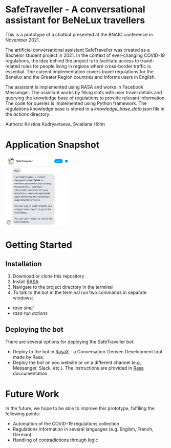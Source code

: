 # SafeTraveller - A conversational assistant for BeNeLux travellers

This is a prototype of a chatbot presented at the BNAIC conference in November 2021.

The artificial conversational assistant SafeTraveller was created as a Bachelor student project in 2021. In the context of ever-changing COVID-19 regulations, the idea behind the project is to facilitate access to travel-related rules for people living in regions where cross-border traffic is essential. The current implementation covers travel regulations for the Benelux and the Greater Region countries and informs users in English.

The assistant is implemented using RASA and works in Facebook Messenger. The assistant works by filling slots with user travel details and querying the knowledge base of regulations to provide relevant information. The code for queries is implemented using Python framework. The regulations knowledge base is stored in a <em>knowledge_base_data.json</em> file in the <em>actions</em> directory.

Authors: Kristina Kudryavtseva, Sviatlana Höhn

# Application Snapshot
<img src="SafeTraveller.png" alt="app snapshot" width=200>

# Getting Started

## Installation
1. Download or clone this repository
2. Install [RASA](https://rasa.com/docs/rasa/installation/)
3. Navigate to the project directory in the terminal
4. To talk to the bot in the terminal run two commands in separate windows:
- <em>rasa shell</em>
- <em>rasa run actions</em>

## Deploying the bot
There are several options for deploying the SafeTraveller bot:
- Deploy to the bot in [RasaX](https://rasa.com/docs/rasa-x/) - a Conversation-Deriven Development tool made by Rasa.
- Deploy the bot on you website or on a different channel (e.g. Messenger, Slack, etc.). The instructions are provided in [Rasa](https://rasa.com/docs/rasa/messaging-and-voice-channels) doccumentation.

# Future Work
In the future, we hope to be able to improve this prototype, fulfiling the following points:
- Automation of the COVID-19 regulations collection
- Regulations information in several languages (e.g. English, French, German)
- Handling of contradictions through logic
